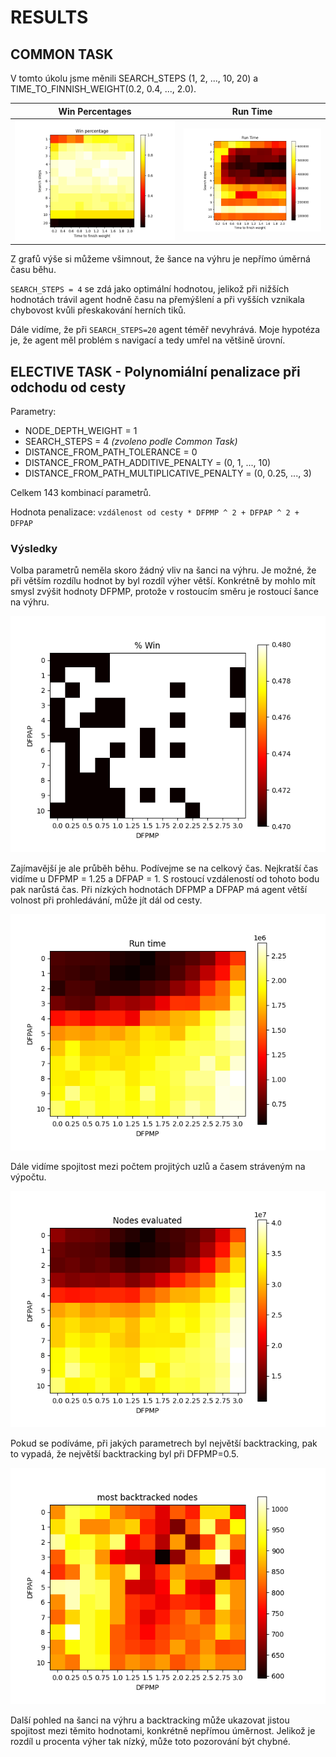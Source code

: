 # RESULTS

## COMMON TASK

V tomto úkolu jsme měnili SEARCH_STEPS (1, 2, ..., 10, 20) a TIME_TO_FINNISH_WEIGHT(0.2, 0.4, ..., 2.0).

Win Percentages             |  Run Time
:-------------------------:|:-------------------------:
![Graph Win Percentages](pythonScripts//resultsConc/astarWinPercentages.png)|![Graph Run Time](pythonScripts/resultsConc/astarRunTime.png)

Z grafů výše si můžeme všimnout, že šance na výhru je nepřímo úměrná času běhu.

`SEARCH_STEPS = 4`  se zdá jako optimální hodnotou, jelikož při nižších hodnotách trávil agent hodně času na přemýšlení a při vyšších vznikala chybovost kvůli přeskakování herních tiků.

Dále vidíme, že při `SEARCH_STEPS=20` agent téměř nevyhrává. Moje hypotéza je, že agent měl problém s navigací a tedy umřel na většině úrovní.

## ELECTIVE TASK - Polynomiální penalizace při odchodu od cesty

Parametry:
 - NODE_DEPTH_WEIGHT = 1
 - SEARCH_STEPS = 4 *(zvoleno podle Common Task)*
 - DISTANCE_FROM_PATH_TOLERANCE = 0
 - DISTANCE_FROM_PATH_ADDITIVE_PENALTY = (0, 1, ..., 10)
 - DISTANCE_FROM_PATH_MULTIPLICATIVE_PENALTY = (0, 0.25, ..., 3)

Celkem 143 kombinací parametrů.

Hodnota penalizace: `vzdálenost od cesty * DFPMP ^ 2 + DFPAP ^ 2 + DFPAP`

### Výsledky

Volba parametrů neměla skoro žádný vliv na šanci na výhru. Je možné, že při větším rozdílu hodnot by byl rozdíl výher větší.
Konkrétně by mohlo mít smysl zvýšit hodnoty DFPMP, protože v rostoucím směru je rostoucí šance na výhru.

![Graph Win Percentages](pythonScripts//resultsConc/astarGridWinPercentage.png)

Zajímavější je ale průběh běhu. Podívejme se na celkový čas. Nejkratší čas vidíme u DFPMP = 1.25 a DFPAP = 1. S rostoucí vzdáleností od tohoto bodu pak narůstá čas.
Při nízkých hodnotách DFPMP a DFPAP má agent větší volnost při prohledávání, může jít dál od cesty.

![Graph Run Time](pythonScripts/resultsConc/astarGridRunTime.png)

Dále vidíme spojitost mezi počtem projitých uzlů a časem stráveným na výpočtu.

![Graph Nodes](pythonScripts/resultsConc/astarGridNodes.png)

Pokud se podíváme, při jakých parametrech byl největší backtracking, pak to vypadá, že největší backtracking byl při DFPMP=0.5.

![Graph Backtracking](pythonScripts/resultsConc/astarGridMostBacktracked.png)

Další pohled na šanci na výhru a backtracking může ukazovat jistou spojitost mezi těmito hodnotami, konkrétně nepřímou úměrnost.
Jelikož je rozdíl u procenta výher tak nízký, může toto pozorování být chybné.

